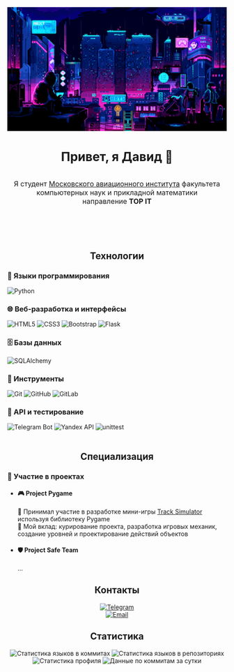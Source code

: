 <header>
  <div align="center">
    <img width="700" src="./banners/git1.gif" alt=""/>
    <h1> Привет, я Давид 👋</h1><br>
    <span style="font-size: 16px;">Я студент <a href="https://mai.ru" target="_blank">Московского авиационного института</a> факультета компьютерных наук и прикладной математики</span><br>
    <span style="font-size: 16px;">направление <b>TOP IT</b></span>
  </div>
</header>
<br>
<main>
  <section>
    <h2 align="center">Технологии</h2>
    <div align="left">
      <h3>💬 Языки программирования</h3>
      <img src="https://img.shields.io/badge/Python-3776AB?style=flat&logo=python&logoColor=white" alt="Python"/>
    </div>
    <div align="left">
      <h3>🌐 Веб-разработка и интерфейсы</h3>
      <img src="https://img.shields.io/badge/HTML5-E34F26?style=flat&logo=html5&logoColor=white" alt="HTML5"/>
      <img src="https://img.shields.io/badge/CSS3-1572B6?style=flat&logo=css3&logoColor=white" alt="CSS3"/>
      <img src="https://img.shields.io/badge/Bootstrap-7952B3?style=flat&logo=bootstrap&logoColor=white" alt="Bootstrap"/>
      <img src="https://img.shields.io/badge/Flask-000000?style=flat&logo=flask&logoColor=white" alt="Flask"/>
    </div>
    <div align="left">
      <h3>🗄️ Базы данных</h3>
      <img src="https://img.shields.io/badge/SQLAlchemy-d71f00?style=flat&logo=python&logoColor=white" alt="SQLAlchemy"/>
    </div>
    <div align="left">
      <h3>🚀 Инструменты</h3>
      <img src="https://img.shields.io/badge/Git-F05032?style=flat&logo=git&logoColor=white" alt="Git"/>
      <img src="https://img.shields.io/badge/GitHub-181717?style=flat&logo=github&logoColor=white" alt="GitHub"/>
      <img src="https://img.shields.io/badge/GitLab-FC6D26?style=flat&logo=gitlab&logoColor=white" alt="GitLab"/>
    </div>
    <div align="left">
    <h3>🔌 API и тестирование</h3>
      <img src="https://img.shields.io/badge/Telegram%20Bot-26A5E4?style=flat&logo=telegram&logoColor=white" alt="Telegram Bot"/>
      <img src="https://img.shields.io/badge/Yandex_API-FF0000?style=flat&logo=yandex&logoColor=white" alt="Yandex API"/>
      <img src="https://img.shields.io/badge/unittest-25A162?style=flat&logo=python&logoColor=white" alt="unittest"/>
    </div>
    <br>
  </section>
  <section>
    <h2 align="center">Специализация</h2>
    <h3>👥 Участие в проектах</h3>
    <ul>
        <li><h4>🎮 Project Pygame</h4></li>
        <span>🚚 Принимал участие в разработке мини-игры <a href="https://github.com/supermeganikitos/Project_pygame" target="_blank"> Track Simulator</a> используя библиотеку Pygame</span><br>
        <span>🎯 Мой вклад: курирование проекта, разработка игровых механик, создание уровней и проектирование действий объектов</span>
    </ul>
    <ul>
        <li><h4>🛡️ Project Safe Team</h4></li>
        <span>...</span>
    </ul>
  </section>
  <section>
    <h2 align="center">Контакты</h2>
    <div align="center">
      <a href="https://t.me/david_shvarts" target="_blank">
        <img src="https://img.shields.io/badge/Telegram-@david__shvarts-2CA5E0?style=for-the-badge&logo=telegram&logoColor=white" alt="Telegram"/>
      </a>
      <br>
      <a href="mailto:davidshvarts2805@gmail.com" target="_blank">
        <img src="https://img.shields.io/badge/Email-davidshvarts2805@gmail.com-D14836?style=for-the-badge&logo=gmail&logoColor=white" alt="Email"/>
      </a>
    </div>
  </section>
  <section>
    <h2 align="center">Статистика</h2>
    <div align="center">
      <img alt="Статистика языков в коммитах" src="https://github-profile-summary-cards.vercel.app/api/cards/most-commit-language?username=David-Shvarts28&theme=github_dark"/>
      <img alt="Статистика языков в репозиториях" src="https://github-profile-summary-cards.vercel.app/api/cards/repos-per-language?username=David-Shvarts28&theme=github_dark"/>
      <img alt="Статистика профиля" src="https://github-profile-summary-cards.vercel.app/api/cards/stats?username=David-Shvarts28&theme=github_dark"/>
      <img alt="Данные по коммитам за сутки" src="https://github-profile-summary-cards.vercel.app/api/cards/productive-time?username=David-Shvarts28&theme=github_dark"/>
    </div>
  </section>
</main>
